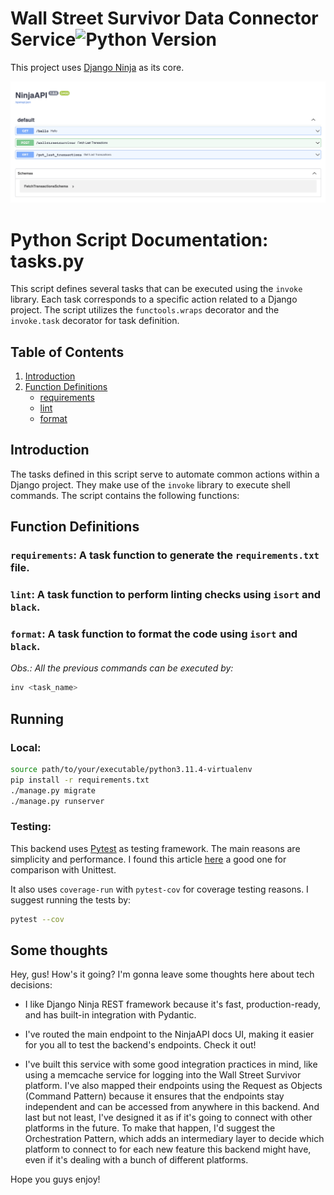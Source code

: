 # Wall Street Survivor Data Connector Service![Python Version](https://img.shields.io/badge/Python-3.11.4-blue)

This project uses [Django Ninja](https://django-ninja.rest-framework.com/) as its core.

![Alt text](image.png)


# Python Script Documentation: tasks.py

This script defines several tasks that can be executed using the `invoke` library. Each task corresponds to a specific action related to a Django project. The script utilizes the `functools.wraps` decorator and the `invoke.task` decorator for task definition.

## Table of Contents
1. [Introduction](#introduction)
2. [Function Definitions](#function-definitions)
   - [requirements](#requirements)
   - [lint](#lint)
   - [format](#format)

## Introduction
The tasks defined in this script serve to automate common actions within a Django project. They make use of the `invoke` library to execute shell commands. The script contains the following functions:

## Function Definitions

### `requirements`: A task function to generate the `requirements.txt` file.

### `lint`: A task function to perform linting checks using `isort` and `black`.

### `format`: A task function to format the code using `isort` and `black`.


<i>Obs.: All the previous commands can be executed by:</i>

```bash
inv <task_name>
```

## Running

### Local:

```bash
source path/to/your/executable/python3.11.4-virtualenv
pip install -r requirements.txt
./manage.py migrate
./manage.py runserver
```

### Testing:

This backend uses [Pytest](https://docs.pytest.org/en/7.4.x/) as testing framework. The main reasons are simplicity and performance. I found this article [here](https://www.browserstack.com/guide/pytest-vs-unittest#:~:text=pytest%20is%20known%20for%20its,for%20test%20discovery%20and%20setup.) a good one for comparison with Unittest.

It also uses `coverage-run` with `pytest-cov` for coverage testing reasons. I suggest running the tests by:

```bash
pytest --cov
```


## Some thoughts

Hey, gus! How's it going? I'm gonna leave some thoughts here about tech decisions:

- I like Django Ninja REST framework because it's fast, production-ready, and has built-in integration with Pydantic.

- I've routed the main endpoint to the NinjaAPI docs UI, making it easier for you all to test the backend's endpoints. Check it out!

- I've built this service with some good integration practices in mind, like using a memcache service for logging into the Wall Street Survivor platform. I've also mapped their endpoints using the Request as Objects (Command Pattern) because it ensures that the endpoints stay independent and can be accessed from anywhere in this backend. And last but not least, I've designed it as if it's going to connect with other platforms in the future. To make that happen, I'd suggest the Orchestration Pattern, which adds an intermediary layer to decide which platform to connect to for each new feature this backend might have, even if it's dealing with a bunch of different platforms.

Hope you guys enjoy!
